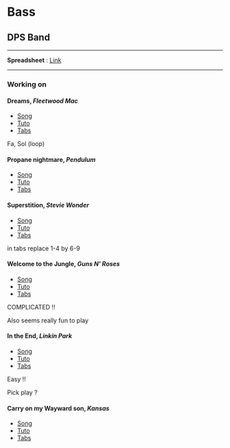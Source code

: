 # Bass

## DPS Band

***
**Spreadsheet** : [Link](https://docs.google.com/spreadsheets/u/0/d/1KAvuHbgJNjN9yIcuyPKQ2yOGyJlY4w91nWAASABt-6A/htmlview#)
***

### Working on

#### Dreams, *Fleetwood Mac* 

- [Song](https://www.youtube.com/watch?v=5PWT2vOimDY&list=RD5PWT2vOimDY&start_radio=1)
- [Tuto](https://www.youtube.com/playlist?list=PLyI6N-dg7IpEc3KufGK--gDvIoW4FhAIq) 
- [Tabs]() 

Fa, Sol (loop) 

#### Propane nightmare, *Pendulum*

- [Song](https://www.youtube.com/watch?v=04QpInkz9so)
- [Tuto](https://www.youtube.com/watch?v=z5dSkff4JFk)
- [Tabs](https://tabs.ultimate-guitar.com/tab/pendulum/propane-nightmares-bass-677003) 

#### Superstition, *Stevie Wonder*

- [Song](https://www.youtube.com/watch?v=0CFuCYNx-1g)
- [Tuto](https://www.youtube.com/watch?v=rUtahs8QKeY)
- [Tabs](https://www.songsterr.com/a/wsa/stevie-wonder-superstition-bass-tab-s29553) 

in tabs replace 1-4 by 6-9

#### Welcome to the Jungle, *Guns N' Roses*

- [Song](https://www.youtube.com/watch?v=o1tj2zJ2Wvg)
- [Tuto](https://www.youtube.com/watch?v=QO-9-sBSxmc)
- [Tabs]() 

COMPLICATED !! 

Also seems really fun to play 

#### In the End, *Linkin Park*

- [Song](https://www.youtube.com/watch?v=eVTXPUF4Oz4)
- [Tuto](https://www.youtube.com/watch?v=SpVFMqQpb80)
- [Tabs]() 

Easy !!

Pick play ?

#### Carry on my Wayward son, *Kansas*

- [Song](https://www.youtube.com/watch?v=2X_2IdybTV0)
- [Tuto]()
- [Tabs]() 